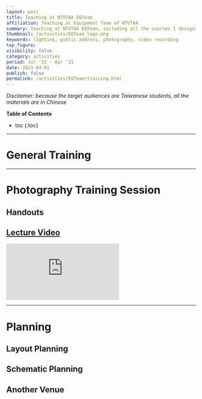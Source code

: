```yaml
---
layout: post
title: Teaching at NTUTAA EQTeam
affiliation: Teaching at Equipment Team of NTUTAA
summary: Teaching at NTUTAA EQTeam, including all the courses I designated
thumbnail: /activities/EQTeam_logo.png
keywords: lighting, public address, photography, video recording
top_figure: 
visibility: false
category: activities
period: Jul '15 - Apr '21
date: 2021-04-01
publish: false
permalink: /activities/EQTeam/training.html
---
```


*Disclaimer: because the target audiences are Taiwanese students, all the materials are in Chinese*

**Table of Contents**
- toc
{:toc}

---

# General Training

<div id="training_handout" class="embed-doc"></div>

---


# Photography Training Session
## Handouts
<div id="photography_handout" class="embed-doc"></div>

<script src="https://acrobatservices.adobe.com/view-sdk/viewer.js"></script>
<script>
const fileUrl = ["./2020_eqtrain_handout.pdf", "./2022_photography_handout.pdf", "./2019camp/2019_oc_rainbow_plaza_layout.pdf", "./2019camp/2019_oc_schematic.pdf", "./2019camp/2019_oc_party_layout.pdf"];
const fileName = ["2020_eqtrain_handout.pdf", "2022_photography_handout.pdf", "2019_oc_rainbow_plaza_layout.pdf", "2019_oc_schematic.pdf", "2019_oc_party_layout.pdf"];
const divId = ["training_handout", "photography_handout", "rainbow_plaza", "schematic", "party"];
</script>
<script src="/assets/js/embed_multiple_pdf.js"></script>

## [Lecture Video](https://www.youtube.com/playlist?list=PLK-VW5cNvtXl76dzaSZDsPgXW9TpJLhuW)
<html>
<iframe class="embed-video" src="https://www.youtube.com/embed/videoseries?si=mo9pIrrOrI5cxmBq&amp;list=PLK-VW5cNvtXl76dzaSZDsPgXW9TpJLhuW" title="YouTube video player" frameborder="0" allow="accelerometer; autoplay; clipboard-write; encrypted-media; gyroscope; picture-in-picture; web-share" allowfullscreen></iframe>
</html>

---

# Planning
## Layout Planning
<div id="rainbow_plaza" class="embed-doc"></div>

## Schematic Planning
<div id="schematic" class="embed-slides"></div>

## Another Venue
<div id="party" class="embed-doc"></div>

